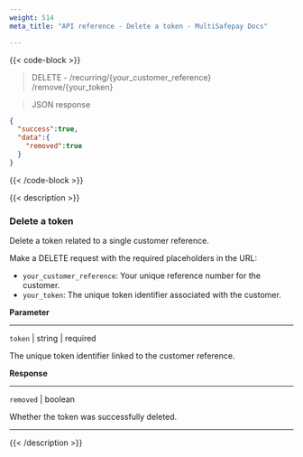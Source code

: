```yaml
---
weight: 514
meta_title: "API reference - Delete a token - MultiSafepay Docs"

---
```


{{< code-block >}}

> DELETE - /recurring/{your_customer_reference}  
/remove/{your_token}

> JSON response
```json
{
  "success":true,
  "data":{
    "removed":true
  }
}
```

{{< /code-block >}}

{{< description >}}

### Delete a token

Delete a token related to a single customer reference.

Make a DELETE request with the required placeholders in the URL:

- `your_customer_reference`: Your unique reference number for the customer.
- `your_token`: The unique token identifier associated with the customer.

**Parameter**

----------------
`token` | string | required

The unique token identifier linked to the customer reference.  

**Response**

----------------
`removed` | boolean

Whether the token was successfully deleted.

----------------

{{< /description >}}